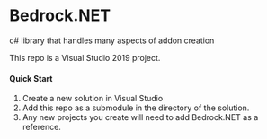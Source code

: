 # Bedrock.NET
c# library that handles many aspects of addon creation

This repo is a Visual Studio 2019 project.

#### Quick Start

1. Create a new solution in Visual Studio
2. Add this repo as a submodule in the directory of the solution.
3. Any new projects you create will need to add Bedrock.NET as a reference.
